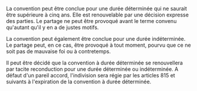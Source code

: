 La convention peut être conclue pour une durée déterminée qui ne saurait être supérieure à cinq ans. Elle est renouvelable par une décision expresse des parties. Le partage ne peut être provoqué avant le terme convenu qu'autant qu'il y en a de justes motifs. 


La convention peut également être conclue pour une durée indéterminée. Le partage peut, en ce cas, être provoqué à tout moment, pourvu que ce ne soit pas de mauvaise foi ou à contretemps. 


Il peut être décidé que la convention à durée déterminée se renouvellera par tacite reconduction pour une durée déterminée ou indéterminée. A défaut d'un pareil accord, l'indivision sera régie par les articles 815 et suivants à l'expiration de la convention à durée déterminée.

